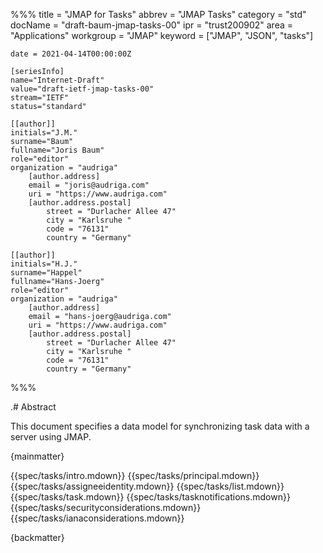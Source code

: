 %%%
    title = "JMAP for Tasks"
    abbrev = "JMAP Tasks"
    category = "std"
    docName = "draft-baum-jmap-tasks-00"
    ipr = "trust200902"
    area = "Applications"
    workgroup = "JMAP"
    keyword = ["JMAP", "JSON", "tasks"]

    date = 2021-04-14T00:00:00Z

    [seriesInfo]
    name="Internet-Draft"
    value="draft-ietf-jmap-tasks-00"
    stream="IETF"
    status="standard"

    [[author]]
    initials="J.M."
    surname="Baum"
    fullname="Joris Baum"
    role="editor"
    organization = "audriga"
        [author.address]
        email = "joris@audriga.com"
        uri = "https://www.audriga.com"
        [author.address.postal]
            street = "Durlacher Allee 47"
            city = "Karlsruhe "
            code = "76131"
            country = "Germany"

    [[author]]
    initials="H.J."
    surname="Happel"
    fullname="Hans-Joerg"
    role="editor"
    organization = "audriga"
        [author.address]
        email = "hans-joerg@audriga.com"
        uri = "https://www.audriga.com"
        [author.address.postal]
            street = "Durlacher Allee 47"
            city = "Karlsruhe "
            code = "76131"
            country = "Germany"
%%%

.# Abstract

This document specifies a data model for synchronizing task data with a server using JMAP.

{mainmatter}

{{spec/tasks/intro.mdown}}
{{spec/tasks/principal.mdown}}
{{spec/tasks/assigneeidentity.mdown}}
{{spec/tasks/list.mdown}}
{{spec/tasks/task.mdown}}
{{spec/tasks/tasknotifications.mdown}}
{{spec/tasks/securityconsiderations.mdown}}
{{spec/tasks/ianaconsiderations.mdown}}

{backmatter}
